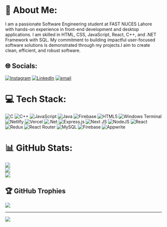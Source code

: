 # 💫 About Me:
I am a passionate Software Engineering student at FAST NUCES Lahore with hands-on experience in front-end development and desktop applications. I am skilled in HTML, CSS, JavaScript, React, C++, and .NET Framework with SQL. My commitment to building impactful user-focused software solutions is demonstrated through my projects.I aim to create clean, efficient, and robust software.


## 🌐 Socials:
[![Instagram](https://img.shields.io/badge/Instagram-%23E4405F.svg?logo=Instagram&logoColor=white)](https://instagram.com/abubakar.cpp) [![LinkedIn](https://img.shields.io/badge/LinkedIn-%230077B5.svg?logo=linkedin&logoColor=white)](https://linkedin.com/in/AbubakarAfzal) [![email](https://img.shields.io/badge/Email-D14836?logo=gmail&logoColor=white)](mailto:abubakarafzal643@gmail.com) 

# 💻 Tech Stack:
![C](https://img.shields.io/badge/c-%2300599C.svg?style=for-the-badge&logo=c&logoColor=white) ![C++](https://img.shields.io/badge/c++-%2300599C.svg?style=for-the-badge&logo=c%2B%2B&logoColor=white) ![JavaScript](https://img.shields.io/badge/javascript-%23323330.svg?style=for-the-badge&logo=javascript&logoColor=%23F7DF1E) ![Java](https://img.shields.io/badge/java-%23ED8B00.svg?style=for-the-badge&logo=openjdk&logoColor=white) ![Firebase](https://img.shields.io/badge/firebase-%23039BE5.svg?style=for-the-badge&logo=firebase) ![HTML5](https://img.shields.io/badge/html5-%23E34F26.svg?style=for-the-badge&logo=html5&logoColor=white) ![Windows Terminal](https://img.shields.io/badge/Windows%20Terminal-%234D4D4D.svg?style=for-the-badge&logo=windows-terminal&logoColor=white) ![Netlify](https://img.shields.io/badge/netlify-%23000000.svg?style=for-the-badge&logo=netlify&logoColor=#00C7B7) ![Vercel](https://img.shields.io/badge/vercel-%23000000.svg?style=for-the-badge&logo=vercel&logoColor=white) ![.Net](https://img.shields.io/badge/.NET-5C2D91?style=for-the-badge&logo=.net&logoColor=white) ![Express.js](https://img.shields.io/badge/express.js-%23404d59.svg?style=for-the-badge&logo=express&logoColor=%2361DAFB) ![Next JS](https://img.shields.io/badge/Next-black?style=for-the-badge&logo=next.js&logoColor=white) ![NodeJS](https://img.shields.io/badge/node.js-6DA55F?style=for-the-badge&logo=node.js&logoColor=white) ![React](https://img.shields.io/badge/react-%2320232a.svg?style=for-the-badge&logo=react&logoColor=%2361DAFB) ![Redux](https://img.shields.io/badge/redux-%23593d88.svg?style=for-the-badge&logo=redux&logoColor=white) ![React Router](https://img.shields.io/badge/React_Router-CA4245?style=for-the-badge&logo=react-router&logoColor=white) ![MySQL](https://img.shields.io/badge/mysql-4479A1.svg?style=for-the-badge&logo=mysql&logoColor=white) ![Firebase](https://img.shields.io/badge/firebase-a08021?style=for-the-badge&logo=firebase&logoColor=ffcd34) ![Appwrite](https://img.shields.io/badge/Appwrite-%23FD366E.svg?style=for-the-badge&logo=appwrite&logoColor=white)
# 📊 GitHub Stats:
![](https://github-readme-stats.vercel.app/api?username=Abx-cpp&theme=dark&hide_border=false&include_all_commits=true&count_private=false)<br/>
![](https://nirzak-streak-stats.vercel.app/?user=Abx-cpp&theme=dark&hide_border=false)<br/>
![](https://github-readme-stats.vercel.app/api/top-langs/?username=Abx-cpp&theme=dark&hide_border=false&include_all_commits=true&count_private=false&layout=compact)

## 🏆 GitHub Trophies
![](https://github-profile-trophy.vercel.app/?username=Abx-cpp&theme=radical&no-frame=false&no-bg=true&margin-w=4)

---
[![](https://visitcount.itsvg.in/api?id=Abx-cpp&icon=0&color=0)](https://visitcount.itsvg.in)

<!-- Proudly created with GPRM ( https://gprm.itsvg.in ) -->
